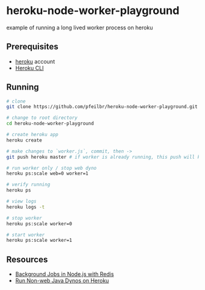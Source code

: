 # heroku-node-worker-playground

example of running a long lived worker process on heroku

## Prerequisites

* [heroku](https://heroku.com) account
* [Heroku CLI](https://devcenter.heroku.com/articles/heroku-cli)

## Running 

```sh
# clone
git clone https://github.com/pfeilbr/heroku-node-worker-playground.git

# change to root directory
cd heroku-node-worker-playground

# create heroku app
heroku create

# make changes to `worker.js`, commit, then ->
git push heroku master # if worker is already running, this push will kill it and start the new one

# run worker only / stop web dyno
heroku ps:scale web=0 worker=1

# verify running
heroku ps

# view logs
heroku logs -t

# stop worker
heroku ps:scale worker=0

# start worker
heroku ps:scale worker=1
```

## Resources

* [Background Jobs in Node.js with Redis](https://devcenter.heroku.com/articles/node-redis-workers)
* [Run Non-web Java Dynos on Heroku](https://devcenter.heroku.com/articles/run-non-web-java-processes-on-heroku)